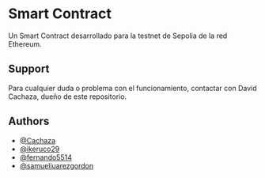 
# Smart Contract

Un Smart Contract desarrollado para la testnet de Sepolia de la red Ethereum. 



## Support

Para cualquier duda o problema con el funcionamiento, contactar con David Cachaza, dueño de este repositorio.


## Authors

- [@Cachaza](https://github.com/Cachaza)
- [@ikeruco29](https://github.com/ikeruco29)
- [@fernando5514](https://github.com/fernando5514)
- [@samueljuarezgordon](https://github.com/samueljuarezgordon)

